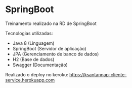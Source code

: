 # SpringBoot
Treinamento realizado na RD de SpringBoot

Tecnologias utilizadas:
- Java 8 (Linguagem)
- SpringBoot (Servidor de aplicação)
- JPA (Gerenciamento de banco de dados)
- H2 (Base de dados)
- Swagger (Documentação)

Realizado o deploy no keroku:
https://ksantannap-cliente-service.herokuapp.com
